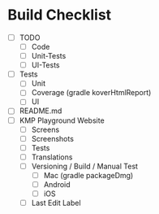 # Build Checklist
- [ ] TODO
  - [ ] Code
  - [ ] Unit-Tests
  - [ ] UI-Tests
- [ ] Tests
  - [ ] Unit
  - [ ] Coverage (gradle koverHtmlReport)
  - [ ] UI
- [ ] README.md
- [ ] KMP Playground Website
  - [ ] Screens
  - [ ] Screenshots
  - [ ] Tests
  - [ ] Translations
  - [ ] Versioning / Build / Manual Test
    - [ ] Mac (gradle packageDmg)
    - [ ] Android
    - [ ] iOS
  - [ ] Last Edit Label
